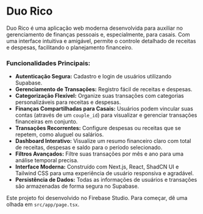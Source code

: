 # Duo Rico

Duo Rico é uma aplicação web moderna desenvolvida para auxiliar no gerenciamento de finanças pessoais e, especialmente, para casais. Com uma interface intuitiva e amigável, permite o controle detalhado de receitas e despesas, facilitando o planejamento financeiro.

### Funcionalidades Principais:

*   **Autenticação Segura:** Cadastro e login de usuários utilizando Supabase.
*   **Gerenciamento de Transações:** Registro fácil de receitas e despesas.
*   **Categorização Flexível:** Organize suas transações com categorias personalizáveis para receitas e despesas.
*   **Finanças Compartilhadas para Casais:** Usuários podem vincular suas contas (através de um `couple_id`) para visualizar e gerenciar transações financeiras em conjunto.
*   **Transações Recorrentes:** Configure despesas ou receitas que se repetem, como aluguel ou salários.
*   **Dashboard Interativo:** Visualize um resumo financeiro claro com total de receitas, despesas e saldo para o período selecionado.
*   **Filtros Avançados:** Filtre suas transações por mês e ano para uma análise temporal precisa.
*   **Interface Moderna:** Construído com Next.js, React, ShadCN UI e Tailwind CSS para uma experiência de usuário responsiva e agradável.
*   **Persistência de Dados:** Todas as informações de usuários e transações são armazenadas de forma segura no Supabase.

Este projeto foi desenvolvido no Firebase Studio. Para começar, dê uma olhada em `src/app/page.tsx`.

